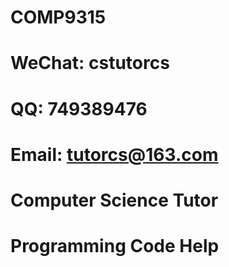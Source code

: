 # COMP9315

# WeChat: cstutorcs

# QQ: 749389476

# Email: tutorcs@163.com

# Computer Science Tutor

# Programming Code Help
